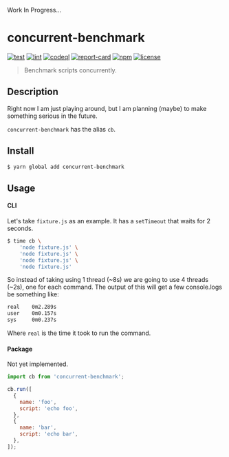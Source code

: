 Work In Progress...

# concurrent-benchmark

[![test][test-badge]][test]
[![lint][lint-badge]][lint]
[![codeql][codeql-badge]][codeql]
[![report-card][report-card-badge]][report-card]
[![npm][npm-badge]][npm]
[![license][license-badge]][repo]

> Benchmark scripts concurrently.

## Description

Right now I am just playing around, but I am planning (maybe) to make something serious in the future.

`concurrent-benchmark` has the alias `cb`.

## Install

```bash
$ yarn global add concurrent-benchmark
```

## Usage

#### CLI

Let's take `fixture.js` as an example.
It has a `setTimeout` that waits for 2 seconds.

```bash
$ time cb \
    'node fixture.js' \
    'node fixture.js' \
    'node fixture.js' \
    'node fixture.js'
```

So instead of taking using 1 thread (~8s) we are going to use 4 threads (~2s), one for each command.
The output of this will get a few console.logs be something like:

```bash
real    0m2.289s
user    0m0.157s
sys     0m0.237s
```

Where `real` is the time it took to run the command.

#### Package

Not yet implemented.

```js
import cb from 'concurrent-benchmark';

cb.run([
  {
    name: 'foo',
    script: 'echo foo',
  },
  {
    name: 'bar',
    script: 'echo bar',
  },
]);
```

[npm]: https://npmjs.org/package/concurrent-benchmark
[repo]: https://github.com/abranhe/concurrent-benchmark
[test]: https://github.com/abranhe/concurrent-benchmark/actions/workflows/test.yml
[lint]: https://github.com/abranhe/concurrent-benchmark/actions/workflows/lint.yml
[codeql]: https://github.com/abranhe/concurrent-benchmark/actions/workflows/codeql.yml
[report-card]: https://goreportcard.com/report/github.com/abranhe/concurrent-benchmark
[npm-badge]: https://img.shields.io/npm/v/concurrent-benchmark
[license-badge]: https://img.shields.io/npm/l/concurrent-benchmark
[test-badge]: https://github.com/abranhe/concurrent-benchmark/actions/workflows/test.yml/badge.svg
[lint-badge]: https://github.com/abranhe/concurrent-benchmark/actions/workflows/lint.yml/badge.svg
[codeql-badge]: https://github.com/abranhe/concurrent-benchmark/actions/workflows/codeql.yml/badge.svg
[report-card-badge]: https://goreportcard.com/badge/github.com/abranhe/concurrent-benchmark

